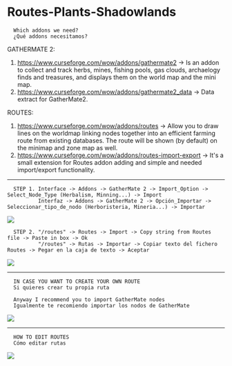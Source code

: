 # Routes-Plants-Shadowlands

      Which addons we need?
      ¿Qué addons necesitamos?

GATHERMATE 2:
1. https://www.curseforge.com/wow/addons/gathermate2 -> Is an addon to collect and track herbs, mines, fishing pools, gas clouds, archaelogy finds and treasures, and displays them on the world map and the mini map.
2. https://www.curseforge.com/wow/addons/gathermate2_data -> Data extract for GatherMate2.

ROUTES: 
1. https://www.curseforge.com/wow/addons/routes -> Allow you to draw lines on the worldmap linking nodes together into an efficient farming route from existing databases. The route will be shown (by default) on the minimap and zone map as well.
2. https://www.curseforge.com/wow/addons/routes-import-export -> It's a small extension for Routes addon adding and simple and needed import/export functionality.

********************************************************************************************************************************************************************************

      STEP 1. Interface -> Addons -> GatherMate 2 -> Import_Option -> Select_Node_Type (Herbalism, Minning...) -> Import
              Interfaz -> Addons -> GatherMate 2 -> Opción_Importar -> Seleccionar_tipo_de_nodo (Herboristeria, Mineria...) -> Importar

![](Importar_GatherMate.gif)

      STEP 2. "/routes" -> Routes -> Import -> Copy string from Routes file -> Paste in box -> Ok
              "/routes" -> Rutas -> Importar -> Copiar texto del fichero Routes -> Pegar en la caja de texto -> Aceptar
      
![](Importar_Rutas.gif)

********************************************************************************************************************************************************************************

      IN CASE YOU WANT TO CREATE YOUR OWN ROUTE
      Si quieres crear tu propia ruta
      
      Anyway I recommend you to import GatherMate nodes
      Igualmente te recomiendo importar los nodos de GatherMate

![](Crear_Rutas.gif)

********************************************************************************************************************************************************************************

      HOW TO EDIT ROUTES
      Cómo editar rutas
      
![](Editar_Rutas.gif)
